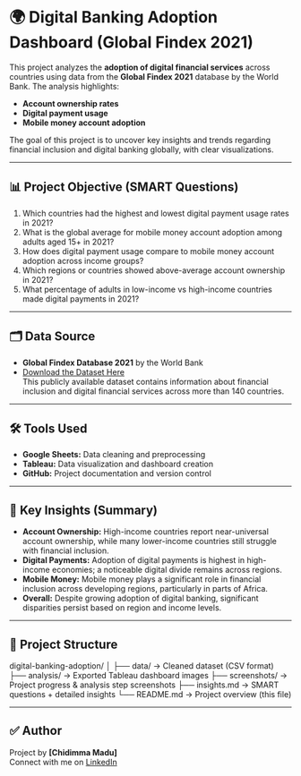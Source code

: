 # 🌍 Digital Banking Adoption Dashboard (Global Findex 2021)

This project analyzes the **adoption of digital financial services** across countries using data from the **Global Findex 2021** database by the World Bank. The analysis highlights:
- **Account ownership rates**
- **Digital payment usage**
- **Mobile money account adoption**

The goal of this project is to uncover key insights and trends regarding financial inclusion and digital banking globally, with clear visualizations.

---

## 📊 Project Objective (SMART Questions)
1. Which countries had the highest and lowest digital payment usage rates in 2021?
2. What is the global average for mobile money account adoption among adults aged 15+ in 2021?
3. How does digital payment usage compare to mobile money account adoption across income groups?
4. Which regions or countries showed above-average account ownership in 2021?
5. What percentage of adults in low-income vs high-income countries made digital payments in 2021?

---

## 🗂️ Data Source
- **Global Findex Database 2021** by the World Bank  
- [Download the Dataset Here](https://www.worldbank.org/en/publication/globalfindex)  
This publicly available dataset contains information about financial inclusion and digital financial services across more than 140 countries.

---

## 🛠️ Tools Used
- **Google Sheets:** Data cleaning and preprocessing
- **Tableau:** Data visualization and dashboard creation
- **GitHub:** Project documentation and version control

---

## 🔑 Key Insights (Summary)
- **Account Ownership:** High-income countries report near-universal account ownership, while many lower-income countries still struggle with financial inclusion.
- **Digital Payments:** Adoption of digital payments is highest in high-income economies; a noticeable digital divide remains across regions.
- **Mobile Money:** Mobile money plays a significant role in financial inclusion across developing regions, particularly in parts of Africa.
- **Overall:** Despite growing adoption of digital banking, significant disparities persist based on region and income levels.

---

## 📂 Project Structure
digital-banking-adoption/
│
├── data/ → Cleaned dataset (CSV format)
├── analysis/ → Exported Tableau dashboard images
├── screenshots/ → Project progress & analysis step screenshots
├── insights.md → SMART questions + detailed insights
└── README.md → Project overview (this file)


---

## ✅ Author
Project by **[Chidimma Madu]**  
Connect with me on [LinkedIn](https://www.linkedin.com/in/chidimma-madu/)